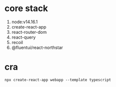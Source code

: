 # core stack

1. node:v14.16.1
1. create-react-app
1. react-router-dom
1. react-query
1. recoil
1. @fluentui/react-northstar

# cra

```shell
npx create-react-app webapp --template typescript
```
